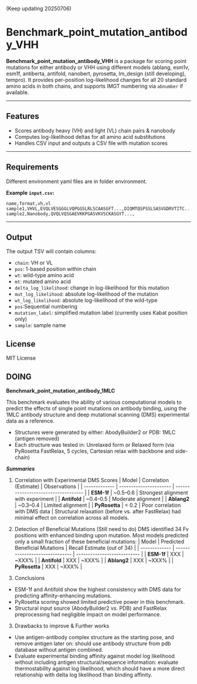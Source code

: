 (Keep updating 20250706)

# Benchmark_point_mutation_antibody_VHH

**Benchmark_point_mutation_antibody_VHH** is a package for scoring point mutations for either antibody or VHH using different models (ablang, esm1v, esm1f, antiberta, antifold, nanobert, pyrosetta, lm_design (still developing), tempro). It provides per-position log-likelihood changes for all 20 standard amino acids in both chains, and supports IMGT numbering via `abnumber` if available.

---

## Features

* Scores antibody heavy (VH) and light (VL) chain pairs & nanobody
* Computes log-likelihood deltas for all amino acid substitutions
* Handles CSV input and outputs a CSV file with mutation scores

---

## Requirements

Different environment yaml files are in folder environment.


**Example `input.csv`:**

```csv
name,format,vh,vl
sample1,VHVL,EVQLVESGGGLVQPGGSLRLSCAASGFT...,DIQMTQSPSSLSASVGDRVTITC...
sample2,Nanobody,QVQLVQSGAEVKKPGASVKVSCKASGYT...,
```

---

## Output

The output TSV will contain columns:

* `chain`: VH or VL
* `pos`: 1-based position within chain
* `wt`: wild-type amino acid
* `mt`: mutated amino acid
* `delta_log_likelihood`: change in log-likelihood for this mutation
* `mut_log_likelihood`: absolute log-likelihood of the mutation
* `wt_log_likelihood`: absolute log-likelihood of the wild-type
* `pos`:Sequential numbering
* `mutation_label`: simplified mutation label (currently uses Kabat position only)
* `sample`: sample name

## License

MIT License

## DOING
**Benchmark_point_mutation_antibody_1MLC**

This benchmark evaluates the ability of various computational models to predict the effects of single point mutations on antibody binding, using the 1MLC antibody structure and deep mutational scanning (DMS) experimental data as a reference.
- Structures were generated by either: AbodyBuilder2 or PDB: 1MLC (antigen removed)
- Each structure was tested in: Unrelaxed form or Relaxed form (via PyRosetta FastRelax, 5 cycles, Cartesian relax with backbone and side-chain)

***Summaries***
1. Correlation with Experimental DMS Scores
| Model         | Correlation (Estimate) | Observations                        |
| ------------- | ---------------------- | ----------------------------------- |
| **ESM-1f**    | \~0.5–0.6              | Strongest alignment with experiment |
| **Antifold**  | \~0.4–0.5              | Moderate alignment                  |
| **Ablang2**   | \~0.3–0.4              | Limited alignment                   |
| **PyRosetta** | < 0.2                  | Poor correlation with DMS data      |
Structural relaxation (before vs. after FastRelax) had minimal effect on correlation across all models.

2. Detection of Beneficial Mutations (Still need to do)
DMS identified 34 Fv positions with enhanced binding upon mutation. Most models predicted only a small fraction of these beneficial mutations:
| Model         | Predicted Beneficial Mutations | Recall Estimate (out of 34) |
| ------------- | ------------------------------ | --------------------------- |
| **ESM-1f**    | XXX                           | \~XXX%                    |
| **Antifold**  | XXX                           | \~XXX%                    |
| **Ablang2**   | XXX                             | \~XXX%                        |
| **PyRosetta** | XXX                            | \~XXX%                        |

3. Conclusions
- ESM-1f and Antifold show the highest consistency with DMS data for predicting affinity-enhancing mutations.
- PyRosetta scoring showed limited predictive power in this benchmark.
- Structural input source (AbodyBuilder2 vs. PDB) and FastRelax preprocessing had negligible impact on model performance.

3. Drawbacks to improve & Further works
- Use antigen-antibody complex structure as the starting pose, and remove antigen later on: should use antibody structure from pdb database without antigen combined. 
- Evaluate experimental binding affinity against model log likelihood without including antigen structural/sequence information: evaluate thermostability against log likelihood, which should have a more direct relationship with delta log likelihood than binding affinity.